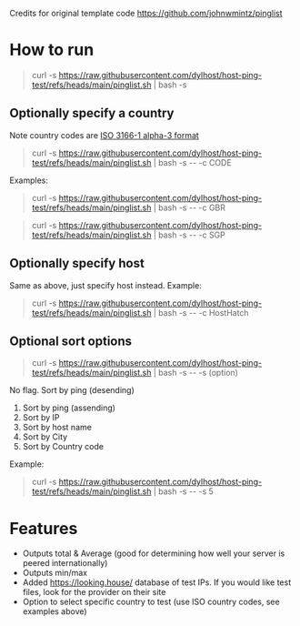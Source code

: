 Credits for original template code https://github.com/johnwmintz/pinglist

# How to run
>curl -s https://raw.githubusercontent.com/dylhost/host-ping-test/refs/heads/main/pinglist.sh  | bash -s

## Optionally specify a country
Note country codes are [ISO 3166-1 alpha-3 format](https://en.wikipedia.org/wiki/ISO_3166-1_alpha-3)
>curl -s https://raw.githubusercontent.com/dylhost/host-ping-test/refs/heads/main/pinglist.sh | bash -s -- -c CODE

Examples:
>curl -s https://raw.githubusercontent.com/dylhost/host-ping-test/refs/heads/main/pinglist.sh | bash -s -- -c GBR

>curl -s https://raw.githubusercontent.com/dylhost/host-ping-test/refs/heads/main/pinglist.sh  | bash -s -- -c SGP

## Optionally specify host
Same as above, just specify host instead. Example:
>curl -s https://raw.githubusercontent.com/dylhost/host-ping-test/refs/heads/main/pinglist.sh | bash -s -- -c HostHatch

## Optional sort options
>curl -s https://raw.githubusercontent.com/dylhost/host-ping-test/refs/heads/main/pinglist.sh | bash -s -- -s (option)

No flag. Sort by ping (desending) 
1. Sort by ping (assending)
2. Sort by IP
3. Sort by host name
4. Sort by City
5. Sort by Country code

Example:
>curl -s https://raw.githubusercontent.com/dylhost/host-ping-test/refs/heads/main/pinglist.sh | bash -s -- -s 5

# Features
- Outputs total & Average (good for determining how well your server is peered internationally)
- Outputs min/max
- Added https://looking.house/ database of test IPs. If you would like test files, look for the provider on their site
- Option to select specific country to test (use ISO country codes, see examples above)
